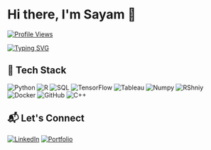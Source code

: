 # Hi there, I'm Sayam 👋

[![Profile Views](https://komarev.com/ghpvc/?username=sayamp&label=Profile%20views&color=0e75b6&style=flat)](https://github.com/sayamp)

[![Typing SVG](https://readme-typing-svg.demolab.com?font=Fira+Code&pause=1000&width=435&lines=Data+Scientist+%7C+Quant+Finance;Turning+Data+into+Decisions;Machine+Learning)](https://git.io/typing-svg)

## 🔧 Tech Stack

![Python](https://img.shields.io/badge/Python-3776AB?style=flat&logo=python&logoColor=white)
![R](https://img.shields.io/badge/R-276DC3?style=flat&logo=r&logoColor=white)
![SQL](https://img.shields.io/badge/SQL-4479A1?style=flat&logo=mysql&logoColor=white)
![TensorFlow](https://img.shields.io/badge/TensorFlow-FF6F00?style=flat&logo=TensorFlow&logoColor=white)
![Tableau](https://img.shields.io/badge/Tableau-E97627?style=flat&logo=Tableau&logoColor=white)
![Numpy](https://img.shields.io/badge/Numpy-777BB4?style=for-the-badge&logo=numpy&logoColor=white)
![RShniy](https://img.shields.io/badge/Shiny-shinyapps.io-bluestyle=flat&labelColor=white&logo=RStudio&logoColor=blue)
![Docker](https://img.shields.io/badge/Docker-2496ED?style=flat&logo=docker&logoColor=white)
![GitHub](https://img.shields.io/badge/GitHub-181717?style=flat&logo=github)
![C++](https://img.shields.io/badge/-C++-blue?logo=cplusplus)

## 📬 Let's Connect

[![LinkedIn](https://img.shields.io/badge/LinkedIn-0A66C2?style=flat&logo=linkedin&logoColor=white)](https://linkedin.com/in/sayampalrecha/)
[![Portfolio](https://img.shields.io/badge/Portfolio-000000?style=flat&logo=githubpages&logoColor=white)](https://sayamp.github.io/)

